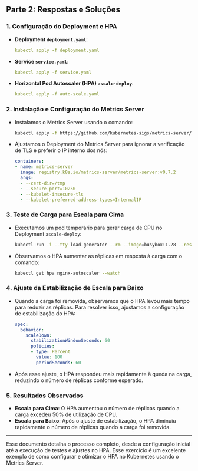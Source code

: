 
## Parte 2: Respostas e Soluções

### 1. Configuração do Deployment e HPA

- **Deployment `deployment.yaml`**:
  ```yaml
  kubectl apply -f deployment.yaml
  ```

- **Service `service.yaml`**:
  ```yaml
  kubectl apply -f service.yaml
  ```

- **Horizontal Pod Autoscaler (HPA) `ascale-deploy`**:
  ```yaml
  kubectl apply -f auto-scale.yaml
  ```

### 2. Instalação e Configuração do Metrics Server

- Instalamos o Metrics Server usando o comando:
  ```bash
  kubectl apply -f https://github.com/kubernetes-sigs/metrics-server/releases/latest/download/components.yaml
  ```

- Ajustamos o Deployment do Metrics Server para ignorar a verificação de TLS e preferir o IP interno dos nós:
  ```yaml
  containers:
  - name: metrics-server
    image: registry.k8s.io/metrics-server/metrics-server:v0.7.2
    args:
    - --cert-dir=/tmp
    - --secure-port=10250
    - --kubelet-insecure-tls
    - --kubelet-preferred-address-types=InternalIP
  ```

### 3. Teste de Carga para Escala para Cima

- Executamos um pod temporário para gerar carga de CPU no Deployment `ascale-deploy`:
  ```bash
  kubectl run -i --tty load-generator --rm --image=busybox:1.28 --restart=Never -- /bin/sh -c "while sleep 0.01; do wget -q -O- http://nginx-service; done"
  ```

- Observamos o HPA aumentar as réplicas em resposta à carga com o comando:
  ```bash
  kubectl get hpa nginx-autoscaler --watch
  ```

### 4. Ajuste da Estabilização de Escala para Baixo

- Quando a carga foi removida, observamos que o HPA levou mais tempo para reduzir as réplicas. Para resolver isso, ajustamos a configuração de estabilização do HPA:
  ```yaml
  spec:
    behavior:
      scaleDown:
        stabilizationWindowSeconds: 60
        policies:
        - type: Percent
          value: 100
          periodSeconds: 60
  ```

- Após esse ajuste, o HPA respondeu mais rapidamente à queda na carga, reduzindo o número de réplicas conforme esperado.

### 5. Resultados Observados

- **Escala para Cima**: O HPA aumentou o número de réplicas quando a carga excedeu 50% de utilização de CPU.
- **Escala para Baixo**: Após o ajuste de estabilização, o HPA diminuiu rapidamente o número de réplicas quando a carga foi removida.

---

Esse documento detalha o processo completo, desde a configuração inicial até a execução de testes e ajustes no HPA. Esse exercício é um excelente exemplo de como configurar e otimizar o HPA no Kubernetes usando o Metrics Server.
